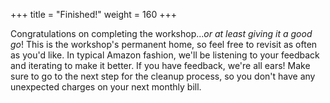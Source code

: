 +++
title = "Finished!"
weight = 160
+++

Congratulations on completing the workshop...*or at least giving it a good go*!  This is the workshop's permanent home, so feel free to revisit as often as you'd like.  In typical Amazon fashion, we'll be listening to your feedback and iterating to make it better.  If you have feedback, we're all ears!  Make sure to go to the next step for the cleanup process, so you don't have any unexpected charges on your next monthly bill.  
